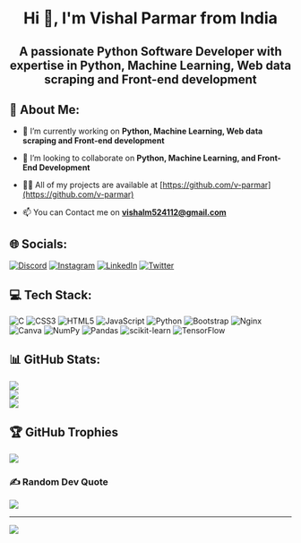 <h1 align="center">Hi 👋, I'm Vishal Parmar from India</h1>
<h2 align="center">A passionate Python Software Developer with expertise in Python, Machine Learning, Web data scraping and Front-end development</h2>

## 💫 About Me:

- 🌱 I’m currently working on **Python, Machine Learning, Web data scraping and Front-end development**

- 👯 I’m looking to collaborate on **Python, Machine Learning, and Front-End Development**

- 👨‍💻 All of my projects are available at [https://github.com/v-parmar](https://github.com/v-parmar)

- 📫 You can Contact me on **vishalm524112@gmail.com**

## 🌐 Socials:
[![Discord](https://img.shields.io/badge/Discord-%237289DA.svg?logo=discord&logoColor=white)](https://discord.gg/eQcMMFnE8D) [![Instagram](https://img.shields.io/badge/Instagram-%23E4405F.svg?logo=Instagram&logoColor=white)](https://instagram.com/vishal___parmar_) [![LinkedIn](https://img.shields.io/badge/LinkedIn-%230077B5.svg?logo=linkedin&logoColor=white)](https://linkedin.com/in/v-parmar) [![Twitter](https://img.shields.io/badge/Twitter-%231DA1F2.svg?logo=Twitter&logoColor=white)](https://twitter.com/v__parmar) 

## 💻 Tech Stack:
![C](https://img.shields.io/badge/c-%2300599C.svg?style=flat&logo=c&logoColor=white) ![CSS3](https://img.shields.io/badge/css3-%231572B6.svg?style=flat&logo=css3&logoColor=white) ![HTML5](https://img.shields.io/badge/html5-%23E34F26.svg?style=flat&logo=html5&logoColor=white) ![JavaScript](https://img.shields.io/badge/javascript-%23323330.svg?style=flat&logo=javascript&logoColor=%23F7DF1E) ![Python](https://img.shields.io/badge/python-3670A0?style=flat&logo=python&logoColor=ffdd54) ![Bootstrap](https://img.shields.io/badge/bootstrap-%23563D7C.svg?style=flat&logo=bootstrap&logoColor=white) ![Nginx](https://img.shields.io/badge/nginx-%23009639.svg?style=flat&logo=nginx&logoColor=white) ![Canva](https://img.shields.io/badge/Canva-%2300C4CC.svg?style=flat&logo=Canva&logoColor=white) ![NumPy](https://img.shields.io/badge/numpy-%23013243.svg?style=flat&logo=numpy&logoColor=white) ![Pandas](https://img.shields.io/badge/pandas-%23150458.svg?style=flat&logo=pandas&logoColor=white) ![scikit-learn](https://img.shields.io/badge/scikit--learn-%23F7931E.svg?style=flat&logo=scikit-learn&logoColor=white) ![TensorFlow](https://img.shields.io/badge/TensorFlow-%23FF6F00.svg?style=flat&logo=TensorFlow&logoColor=white)

## 📊 GitHub Stats:
![](https://github-readme-stats.vercel.app/api?username=v-parmar&theme=chartreuse-dark&hide_border=true&include_all_commits=false&count_private=false)<br/>
![](https://github-readme-streak-stats.herokuapp.com/?user=v-parmar&theme=chartreuse-dark&hide_border=true)<br/>
![](https://github-readme-stats.vercel.app/api/top-langs/?username=v-parmar&theme=chartreuse-dark&hide_border=true&include_all_commits=false&count_private=false&layout=compact)

## 🏆 GitHub Trophies
![](https://github-profile-trophy.vercel.app/?username=v-parmar&theme=radical&no-frame=false&no-bg=false&margin-w=4)

### ✍️ Random Dev Quote
![](https://quotes-github-readme.vercel.app/api?type=horizontal&theme=tokyonight)

---
[![](https://visitcount.itsvg.in/api?id=v-parmar&icon=4&color=9)](https://visitcount.itsvg.in)
